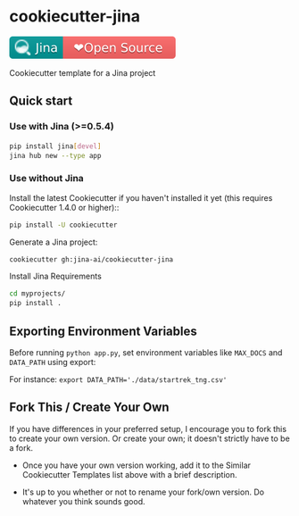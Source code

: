 # cookiecutter-jina

[![Jina](https://github.com/jina-ai/jina/blob/master/.github/badges/jina-badge.svg?raw=true  "We fully commit to open-source")](https://get.jina.ai)

Cookiecutter template for a Jina project

## Quick start


### Use with Jina (>=0.5.4)

```bash
pip install jina[devel]
jina hub new --type app
```

### Use without Jina

Install the latest Cookiecutter if you haven't installed it yet (this requires
Cookiecutter 1.4.0 or higher)::

```bash
pip install -U cookiecutter
```

Generate a Jina project:

```bash
cookiecutter gh:jina-ai/cookiecutter-jina
```

Install Jina Requirements

```bash
cd myprojects/
pip install .
```


## Exporting Environment Variables

Before running ```python app.py```, set environment variables like ```MAX_DOCS``` and ```DATA_PATH``` using export:

For instance: ```export DATA_PATH='./data/startrek_tng.csv'```

## Fork This / Create Your Own

If you have differences in your preferred setup, I encourage you to fork this
to create your own version. Or create your own; it doesn't strictly have to
be a fork.

* Once you have your own version working, add it to the Similar Cookiecutter
  Templates list above with a brief description.

* It's up to you whether or not to rename your fork/own version. Do whatever
  you think sounds good.
